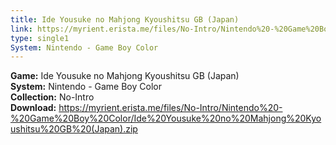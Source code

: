 ```yaml
---
title: Ide Yousuke no Mahjong Kyoushitsu GB (Japan)
link: https://myrient.erista.me/files/No-Intro/Nintendo%20-%20Game%20Boy%20Color/Ide%20Yousuke%20no%20Mahjong%20Kyoushitsu%20GB%20(Japan).zip
type: single1
System: Nintendo - Game Boy Color
---
```

<b>Game:</b> Ide Yousuke no Mahjong Kyoushitsu GB (Japan)<br>
<b>System:</b> Nintendo - Game Boy Color<br>
<b>Collection:</b> No-Intro<br>
<b>Download:</b> https://myrient.erista.me/files/No-Intro/Nintendo%20-%20Game%20Boy%20Color/Ide%20Yousuke%20no%20Mahjong%20Kyoushitsu%20GB%20(Japan).zip